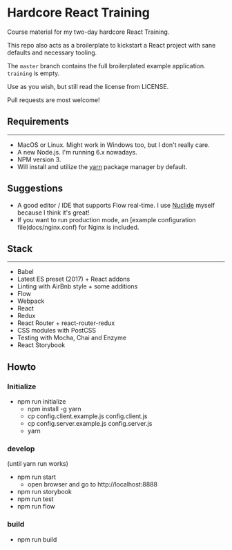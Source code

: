 # Hardcore React Training

Course material for my two-day hardcore React Training.

This repo also acts as a broilerplate to kickstart a React project with sane defaults and necessary tooling.

The `master` branch contains the full broilerplated example application. `training` is empty.

Use as you wish, but still read the license from LICENSE.

Pull requests are most welcome!

## Requirements
----------------

- MacOS or Linux. Might work in Windows too, but I don't really care.
- A new Node.js. I'm running 6.x nowadays.
- NPM version 3.
- Will install and utilize the [yarn](https://yarnpkg.com) package manager by default.

## Suggestions

- A good editor / IDE that supports Flow real-time. I use [Nuclide](https://nuclide.io/) myself because I think it's great!
- If you want to run production mode, an [example configuration file(docs/nginx.conf) for Nginx is included.

## Stack
------

- Babel
- Latest ES preset (2017) + React addons
- Linting with AirBnb style + some additions
- Flow
- Webpack
- React
- Redux
- React Router + react-router-redux
- CSS modules with PostCSS
- Testing with Mocha, Chai and Enzyme
- React Storybook

## Howto

### Initialize

- npm run initialize
  - npm install -g yarn
  - cp config.client.example.js config.client.js
  - cp config.server.example.js config.server.js
  - yarn

### develop

(until yarn run works)

- npm run start
  - open browser and go to http://localhost:8888
- npm run storybook
- npm run test
- npm run flow

### build

- npm run build
